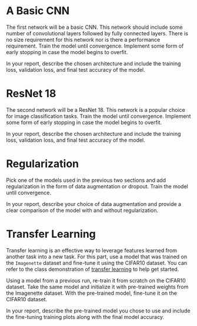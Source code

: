 # A Basic CNN

The first network will be a basic CNN. This network should include some number of convolutional layers followed by fully connected layers. There is no size requirement for this network nor is there a performance requirement. Train the model until convergence. Implement some form of early stopping in case the model begins to overfit.

In your report, describe the chosen architecture and include the training loss, validation loss, and final test accuracy of the model.

# ResNet 18

The second network will be a ResNet 18. This network is a popular choice for image classification tasks. Train the model until convergence. Implement some form of early stopping in case the model begins to overfit.

In your report, describe the chosen architecture and include the training loss, validation loss, and final test accuracy of the model.

# Regularization

Pick one of the models used in the previous two sections and add regularization in the form of data augmentation or dropout. Train the model until convergence.

In your report, describe your choice of data augmentation and provide a clear comparison of the model with and without regularization.

# Transfer Learning

Transfer learning is an effective way to leverage features learned from another task into a new task. For this part, use a model that was trained on the `Imagenette` dataset and fine-tune it using the CIFAR10 dataset. You can refer to the class demonstration of [transfer learning](https://github.com/ajdillhoff/CSE6363/blob/main/deep_learning/transfer_learning.ipynb) to help get started.

Using a model from a previous run, re-train it from scratch on the CIFAR10 dataset. Take the same model and initialize it with pre-trained weights from the Imagenette dataset. With the pre-trained model, fine-tune it on the CIFAR10 dataset.

In your report, describe the pre-trained model you chose to use and include the fine-tuning training plots along with the final model accuracy.
